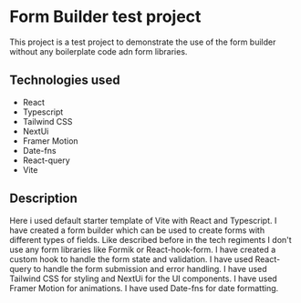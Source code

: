 # Form Builder test project

This project is a test project to demonstrate the use of the form builder without any boilerplate code adn form libraries.

## Technologies used

- React
- Typescript
- Tailwind CSS
- NextUi
- Framer Motion
- Date-fns
- React-query
- Vite

## Description

Here i used default starter template of Vite with React and Typescript. I have created a form builder which can be used to create forms with different types of fields. Like described before in the tech regiments I don't use any form libraries like Formik or React-hook-form. I have created a custom hook to handle the form state and validation. I have used React-query to handle the form submission and error handling. I have used Tailwind CSS for styling and NextUi for the UI components. I have used Framer Motion for animations. I have used Date-fns for date formatting.
